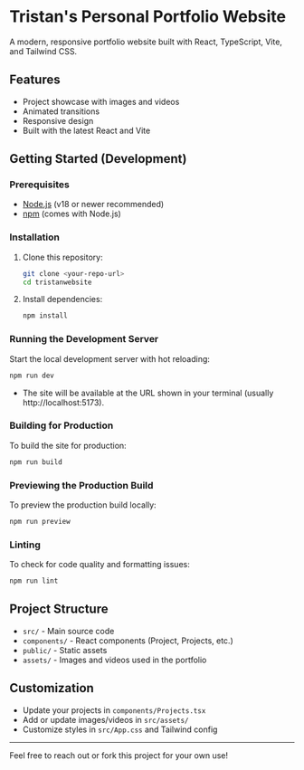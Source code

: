 # Tristan's Personal Portfolio Website

A modern, responsive portfolio website built with React, TypeScript, Vite, and Tailwind CSS.

## Features

- Project showcase with images and videos
- Animated transitions
- Responsive design
- Built with the latest React and Vite

## Getting Started (Development)

### Prerequisites

- [Node.js](https://nodejs.org/) (v18 or newer recommended)
- [npm](https://www.npmjs.com/) (comes with Node.js)

### Installation

1. Clone this repository:

   ```sh
   git clone <your-repo-url>
   cd tristanwebsite
   ```

2. Install dependencies:

   ```sh
   npm install
   ```

### Running the Development Server

Start the local development server with hot reloading:

```sh
npm run dev
```

- The site will be available at the URL shown in your terminal (usually http://localhost:5173).

### Building for Production

To build the site for production:

```sh
npm run build
```

### Previewing the Production Build

To preview the production build locally:

```sh
npm run preview
```

### Linting

To check for code quality and formatting issues:

```sh
npm run lint
```

## Project Structure

- `src/` - Main source code
- `components/` - React components (Project, Projects, etc.)
- `public/` - Static assets
- `assets/` - Images and videos used in the portfolio

## Customization

- Update your projects in `components/Projects.tsx`
- Add or update images/videos in `src/assets/`
- Customize styles in `src/App.css` and Tailwind config

---

Feel free to reach out or fork this project for your own use!
